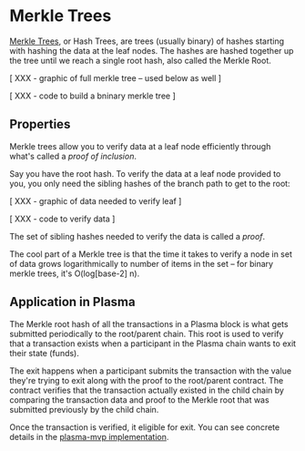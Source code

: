 # Merkle Trees

[Merkle Trees](https://en.wikipedia.org/wiki/Merkle_tree), or Hash Trees, are trees (usually binary) of hashes starting with hashing the data at the leaf nodes. The hashes are hashed together up the tree until we reach a single root hash, also called the Merkle Root.

[ XXX - graphic of full merkle tree – used below as well ]

[ XXX - code to build a bninary merkle tree ]


## Properties

Merkle trees allow you to verify data at a leaf node efficiently through what's called a _proof of inclusion_.

Say you have the root hash. To verify the data at a leaf node provided to you, you only need the sibling hashes of the branch path to get to the root:

[ XXX - graphic of data needed to verify leaf ]

[ XXX - code to verify data ]

The set of sibling hashes needed to verify the data is called a _proof_.

The cool part of a Merkle tree is that the time it takes to verify a node in set of data grows logarithmically to number of items in the set – for binary merkle trees, it's O(log[base-2] n).


## Application in Plasma

The Merkle root hash of all the transactions in a Plasma block is what gets submitted periodically to the root/parent chain. This root is used to verify that a transaction exists when a participant in the Plasma chain wants to exit their state (funds).

The exit happens when a participant submits the transaction with the value they're trying to exit along with the proof to the root/parent contract. The contract verifies that the transaction actually existed in the child chain by comparing the transaction data and proof to the Merkle root that was submitted previously by the child chain.

Once the transaction is verified, it eligible for exit. You can see concrete details in the [plasma-mvp implementation](implementations/plasma-mvp#exits).
